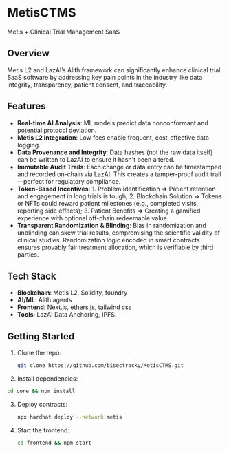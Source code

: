 # MetisCTMS
Metis + Clinical Trial Management SaaS

## Overview
Metis L2 and  LazAI’s Alith framework can significantly enhance clinical trial SaaS software by addressing key pain points in the industry like data integrity, transparency, patient consent, and traceability.

## Features  
- **Real-time AI Analysis**: ML models predict data nonconformant and potential protocol deviation.  
- **Metis L2 Integration**: Low fees enable frequent, cost-effective data logging.  
- **Data Provenance and Integrity**: Data hashes (not the raw data itself) can be written to LazAI to ensure it hasn't been altered.
- **Immutable Audit Trails**: Each change or data entry can be timestamped and recorded on-chain via LazAI. This creates a tamper-proof audit trail—perfect for regulatory compliance.
- **Token-Based Incentives**: 1. Problem Identification => Patient retention and engagement in long trials is tough; 2. Blockchain Solution => Tokens or NFTs could reward patient milestones (e.g., completed visits, reporting side effects); 3. Patient Benefits => Creating a gamified experience with optional off-chain redeemable value.
- **Transparent Randomization & Blinding**: Bias in randomization and unblinding can skew trial results, compromising the scientific validity of clinical studies. Randomization logic encoded in smart contracts ensures provably fair treatment allocation, which is verifiable by third parties.

## Tech Stack
- **Blockchain**: Metis L2, Solidity, foundry
- **AI/ML**: Alith agents  
- **Frontend**: Next.js, ethers.js, tailwind css  
- **Tools**: LazAI Data Anchoring, IPFS.

## Getting Started  
1. Clone the repo:  
   ```bash  
   git clone https://github.com/bisectracky/MetisCTMS.git
   ```
2. Install dependencies:
  ```bash
  cd core && npm install
  ```
3. Deploy contracts:
   ```bash
   npx hardhat deploy --network metis
   ```
4. Start the frontend:
   ```bash
   cd frontend && npm start
   ```
